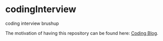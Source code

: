 # codingInterview
coding interview brushup


The motivation of having this repository can be found here: [Coding Blog](https://www.junchengbillyli.com/Blog/codingBlog.html).
